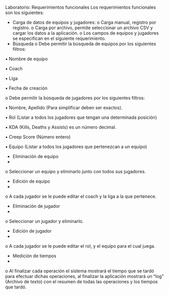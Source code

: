 

Laboratorio:
Requerimientos funcionales
Los requerimientos funcionales son los siguientes:
- Carga de datos de equipos y jugadores:
o Carga manual, registro por registro.
o Carga por archivo, permite seleccionar un archivo CSV y
cargar los datos a la aplicación.
o Los campos de equipos y jugadores se especifican en el
siguiente requerimiento.
- Búsqueda
o Debe permitir la búsqueda de equipos por los siguientes filtros:

▪ Nombre de equipo

▪ Coach

▪ Liga

▪ Fecha de creación

o Debe permitir la búsqueda de jugadores por los siguientes
filtros:

▪ Nombre, Apellido (Para simplificar deben ser exactos).

▪ Rol (Listar a todos los jugadores que tengan una
determinada posición)

▪ KDA (Kills, Deaths y Assists) es un número decimal.

▪ Creep Score (Número entero)

▪ Equipo (Listar a todos los jugadores que pertenezcan a
un equipo)

- Eliminación de equipo
- 
o Seleccionar un equipo y eliminarlo junto con todos sus
jugadores.

- Edición de equipo
- 
o A cada jugador se le puede editar el coach y la liga a la que
pertenece.

- Eliminación de jugador
- 
o Seleccionar un jugador y eliminarlo.

- Edición de jugador
- 
o A cada jugador se le puede editar el rol, y el equipo para el
cual juega.

- Medición de tiempos
- 
o Al finalizar cada operación el sistema mostrará el tiempo que
se tardó para efectuar dichas operaciones, al finalizar la
aplicación mostrará un “log” (Archivo de texto) con el
resumen de todas las operaciones y los tiempos que tardó.                  
